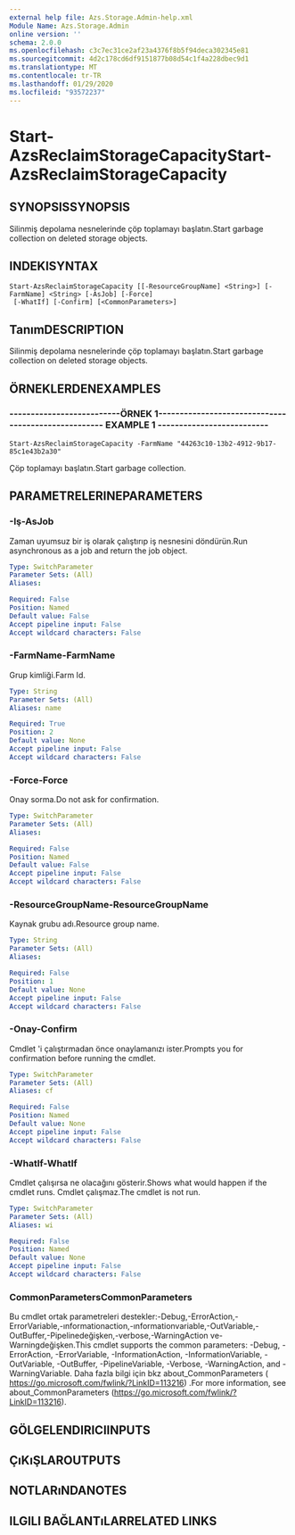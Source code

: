 ```yaml
---
external help file: Azs.Storage.Admin-help.xml
Module Name: Azs.Storage.Admin
online version: ''
schema: 2.0.0
ms.openlocfilehash: c3c7ec31ce2af23a4376f8b5f94deca302345e81
ms.sourcegitcommit: 4d2c178cd6df9151877b08d54c1f4a228dbec9d1
ms.translationtype: MT
ms.contentlocale: tr-TR
ms.lasthandoff: 01/29/2020
ms.locfileid: "93572237"
---
```

# <span data-ttu-id="3baf0-101">Start-AzsReclaimStorageCapacity</span><span class="sxs-lookup"><span data-stu-id="3baf0-101">Start-AzsReclaimStorageCapacity</span></span>

## <span data-ttu-id="3baf0-102">SYNOPSIS</span><span class="sxs-lookup"><span data-stu-id="3baf0-102">SYNOPSIS</span></span>
<span data-ttu-id="3baf0-103">Silinmiş depolama nesnelerinde çöp toplamayı başlatın.</span><span class="sxs-lookup"><span data-stu-id="3baf0-103">Start garbage collection on deleted storage objects.</span></span>

## <span data-ttu-id="3baf0-104">INDEKI</span><span class="sxs-lookup"><span data-stu-id="3baf0-104">SYNTAX</span></span>

```
Start-AzsReclaimStorageCapacity [[-ResourceGroupName] <String>] [-FarmName] <String> [-AsJob] [-Force]
 [-WhatIf] [-Confirm] [<CommonParameters>]
```

## <span data-ttu-id="3baf0-105">Tanım</span><span class="sxs-lookup"><span data-stu-id="3baf0-105">DESCRIPTION</span></span>
<span data-ttu-id="3baf0-106">Silinmiş depolama nesnelerinde çöp toplamayı başlatın.</span><span class="sxs-lookup"><span data-stu-id="3baf0-106">Start garbage collection on deleted storage objects.</span></span>

## <span data-ttu-id="3baf0-107">ÖRNEKLERDEN</span><span class="sxs-lookup"><span data-stu-id="3baf0-107">EXAMPLES</span></span>

### <span data-ttu-id="3baf0-108">--------------------------ÖRNEK 1--------------------------</span><span class="sxs-lookup"><span data-stu-id="3baf0-108">-------------------------- EXAMPLE 1 --------------------------</span></span>
```
Start-AzsReclaimStorageCapacity -FarmName "44263c10-13b2-4912-9b17-85c1e43b2a30"
```

<span data-ttu-id="3baf0-109">Çöp toplamayı başlatın.</span><span class="sxs-lookup"><span data-stu-id="3baf0-109">Start garbage collection.</span></span>

## <span data-ttu-id="3baf0-110">PARAMETRELERINE</span><span class="sxs-lookup"><span data-stu-id="3baf0-110">PARAMETERS</span></span>

### <span data-ttu-id="3baf0-111">-Iş</span><span class="sxs-lookup"><span data-stu-id="3baf0-111">-AsJob</span></span>
<span data-ttu-id="3baf0-112">Zaman uyumsuz bir iş olarak çalıştırıp iş nesnesini döndürün.</span><span class="sxs-lookup"><span data-stu-id="3baf0-112">Run asynchronous as a job and return the job object.</span></span>

```yaml
Type: SwitchParameter
Parameter Sets: (All)
Aliases: 

Required: False
Position: Named
Default value: False
Accept pipeline input: False
Accept wildcard characters: False
```

### <span data-ttu-id="3baf0-113">-FarmName</span><span class="sxs-lookup"><span data-stu-id="3baf0-113">-FarmName</span></span>
<span data-ttu-id="3baf0-114">Grup kimliği.</span><span class="sxs-lookup"><span data-stu-id="3baf0-114">Farm Id.</span></span>

```yaml
Type: String
Parameter Sets: (All)
Aliases: name

Required: True
Position: 2
Default value: None
Accept pipeline input: False
Accept wildcard characters: False
```

### <span data-ttu-id="3baf0-115">-Force</span><span class="sxs-lookup"><span data-stu-id="3baf0-115">-Force</span></span>
<span data-ttu-id="3baf0-116">Onay sorma.</span><span class="sxs-lookup"><span data-stu-id="3baf0-116">Do not ask for confirmation.</span></span>

```yaml
Type: SwitchParameter
Parameter Sets: (All)
Aliases: 

Required: False
Position: Named
Default value: False
Accept pipeline input: False
Accept wildcard characters: False
```

### <span data-ttu-id="3baf0-117">-ResourceGroupName</span><span class="sxs-lookup"><span data-stu-id="3baf0-117">-ResourceGroupName</span></span>
<span data-ttu-id="3baf0-118">Kaynak grubu adı.</span><span class="sxs-lookup"><span data-stu-id="3baf0-118">Resource group name.</span></span>

```yaml
Type: String
Parameter Sets: (All)
Aliases: 

Required: False
Position: 1
Default value: None
Accept pipeline input: False
Accept wildcard characters: False
```

### <span data-ttu-id="3baf0-119">-Onay</span><span class="sxs-lookup"><span data-stu-id="3baf0-119">-Confirm</span></span>
<span data-ttu-id="3baf0-120">Cmdlet 'i çalıştırmadan önce onaylamanızı ister.</span><span class="sxs-lookup"><span data-stu-id="3baf0-120">Prompts you for confirmation before running the cmdlet.</span></span>

```yaml
Type: SwitchParameter
Parameter Sets: (All)
Aliases: cf

Required: False
Position: Named
Default value: None
Accept pipeline input: False
Accept wildcard characters: False
```

### <span data-ttu-id="3baf0-121">-WhatIf</span><span class="sxs-lookup"><span data-stu-id="3baf0-121">-WhatIf</span></span>
<span data-ttu-id="3baf0-122">Cmdlet çalışırsa ne olacağını gösterir.</span><span class="sxs-lookup"><span data-stu-id="3baf0-122">Shows what would happen if the cmdlet runs.</span></span>
<span data-ttu-id="3baf0-123">Cmdlet çalışmaz.</span><span class="sxs-lookup"><span data-stu-id="3baf0-123">The cmdlet is not run.</span></span>

```yaml
Type: SwitchParameter
Parameter Sets: (All)
Aliases: wi

Required: False
Position: Named
Default value: None
Accept pipeline input: False
Accept wildcard characters: False
```

### <span data-ttu-id="3baf0-124">CommonParameters</span><span class="sxs-lookup"><span data-stu-id="3baf0-124">CommonParameters</span></span>
<span data-ttu-id="3baf0-125">Bu cmdlet ortak parametreleri destekler:-Debug,-ErrorAction,-ErrorVariable,-ınformationaction,-ınformationvariable,-OutVariable,-OutBuffer,-Pipelinedeğişken,-verbose,-WarningAction ve-Warningdeğişken.</span><span class="sxs-lookup"><span data-stu-id="3baf0-125">This cmdlet supports the common parameters: -Debug, -ErrorAction, -ErrorVariable, -InformationAction, -InformationVariable, -OutVariable, -OutBuffer, -PipelineVariable, -Verbose, -WarningAction, and -WarningVariable.</span></span> <span data-ttu-id="3baf0-126">Daha fazla bilgi için bkz about_CommonParameters ( https://go.microsoft.com/fwlink/?LinkID=113216) .</span><span class="sxs-lookup"><span data-stu-id="3baf0-126">For more information, see about_CommonParameters (https://go.microsoft.com/fwlink/?LinkID=113216).</span></span>

## <span data-ttu-id="3baf0-127">GÖLGELENDIRICI</span><span class="sxs-lookup"><span data-stu-id="3baf0-127">INPUTS</span></span>

## <span data-ttu-id="3baf0-128">ÇıKıŞLAR</span><span class="sxs-lookup"><span data-stu-id="3baf0-128">OUTPUTS</span></span>

## <span data-ttu-id="3baf0-129">NOTLARıNDA</span><span class="sxs-lookup"><span data-stu-id="3baf0-129">NOTES</span></span>

## <span data-ttu-id="3baf0-130">ILGILI BAĞLANTıLAR</span><span class="sxs-lookup"><span data-stu-id="3baf0-130">RELATED LINKS</span></span>

